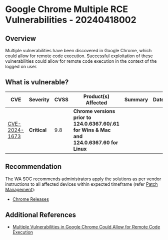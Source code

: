 # Google Chrome Multiple RCE Vulnerabilities - 20240418002

## Overview

Multiple vulnerabilities have been discovered in Google Chrome, which could allow for remote code execution. Successful exploitation of these vulnerabilities could allow for remote code execution in the context of the logged on user.

## What is vulnerable?

| CVE    | Severity     | CVSS | Product(s) Affected | Summary | Dated |
| ------ | ------------ | ---- | ------------------- | ------- | ----- |
| [CVE-2024-1673](https://nvd.nist.gov/vuln/detail/CVE-2024-1673) | **Critical** | 9.8  | **Chrome versions prior to 124.0.6367.60/.61 for Wins & Mac and 124.0.6367.60 for Linux** |         |       |

## Recommendation

The WA SOC recommends administrators apply the solutions as per vendor instructions to all affected devices within expected timeframe  (refer [Patch Management](../guidelines/patch-management.md)):

- [Chrome Releases](https://chromereleases.googleblog.com/2024/04/stable-channel-update-for-desktop_16.html)

## Additional References

- [Multiple Vulnerabilities in Google Chrome Could Allow for Remote Code Execution](https://www.cisecurity.org/advisory/multiple-vulnerabilities-in-google-chrome-could-allow-for-remote-code-execution_2024-040)
